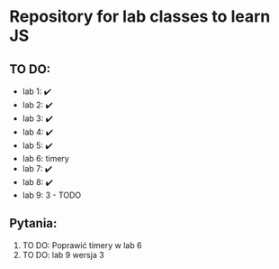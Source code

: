  # Repository for lab classes to learn JS  
 ## TO DO:
 - lab 1: ✔️
 - lab 2: ✔️
 - lab 3: ✔️
 - lab 4: ✔️
 - lab 5: ✔️
 - lab 6: timery
 - lab 7: ✔️
 - lab 8: ✔️
 - lab 9: 3 - TODO

## Pytania:

 1. TO DO: Poprawić timery w lab 6
 2. TO DO: lab 9 wersja 3

 
 
